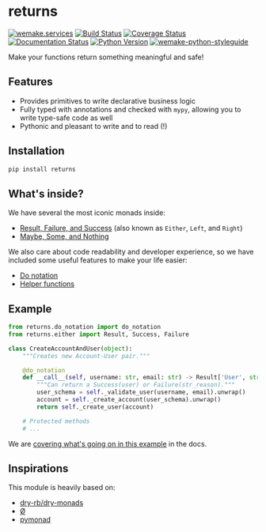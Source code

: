# returns

[![wemake.services](https://img.shields.io/badge/%20-wemake.services-green.svg?label=%20&logo=data%3Aimage%2Fpng%3Bbase64%2CiVBORw0KGgoAAAANSUhEUgAAABAAAAAQCAMAAAAoLQ9TAAAABGdBTUEAALGPC%2FxhBQAAAAFzUkdCAK7OHOkAAAAbUExURQAAAAAAAAAAAAAAAAAAAAAAAAAAAAAAAP%2F%2F%2F5TvxDIAAAAIdFJOUwAjRA8xXANAL%2Bv0SAAAADNJREFUGNNjYCAIOJjRBdBFWMkVQeGzcHAwksJnAPPZGOGAASzPzAEHEGVsLExQwE7YswCb7AFZSF3bbAAAAABJRU5ErkJggg%3D%3D)](https://wemake.services) [![Build Status](https://travis-ci.org/dry-python/returns.svg?branch=master)](https://travis-ci.org/dry-python/returns) [![Coverage Status](https://coveralls.io/repos/github/dry-python/returns/badge.svg?branch=master)](https://coveralls.io/github/dry-python/returns?branch=master) [![Documentation Status](https://readthedocs.org/projects/returns/badge/?version=latest)](https://returns.readthedocs.io/en/latest/?badge=latest) [![Python Version](https://img.shields.io/pypi/pyversions/returns.svg)](https://pypi.org/project/returns/) [![wemake-python-styleguide](https://img.shields.io/badge/style-wemake-000000.svg)](https://github.com/wemake-services/wemake-python-styleguide)


Make your functions return something meaningful and safe!


## Features

- Provides primitives to write declarative business logic
- Fully typed with annotations and checked with `mypy`,
  allowing you to write type-safe code as well
- Pythonic and pleasant to write and to read (!)


## Installation


```bash
pip install returns
```


## What's inside?

We have several the most iconic monads inside:

- [Result, Failure, and Success](https://returns.readthedocs.io/en/latest/pages/either.html) (also known as `Either`, `Left`, and `Right`)
- [Maybe, Some, and Nothing](https://returns.readthedocs.io/en/latest/pages/maybe.html)

We also care about code readability and developer experience,
so we have included some useful features to make your life easier:

- [Do notation](https://returns.readthedocs.io/en/latest/pages/do-notation.html)
- [Helper functions](https://returns.readthedocs.io/en/latest/pages/functions.html)


## Example


```python
from returns.do_notation import do_notation
from returns.either import Result, Success, Failure

class CreateAccountAndUser(object):
    """Creates new Account-User pair."""

    @do_notation
    def __call__(self, username: str, email: str) -> Result['User', str]:
        """Can return a Success(user) or Failure(str_reason)."""
        user_schema = self._validate_user(username, email).unwrap()
        account = self._create_account(user_schema).unwrap()
        return self._create_user(account)

    # Protected methods
    # ...

```

We are [covering what's going on in this example](https://returns.readthedocs.io/en/latest/pages/do-notation.html) in the docs.


## Inspirations

This module is heavily based on:

- [dry-rb/dry-monads](https://github.com/dry-rb/dry-monads)
- [Ø](https://github.com/dbrattli/OSlash)
- [pymonad](https://bitbucket.org/jason_delaat/pymonad)
